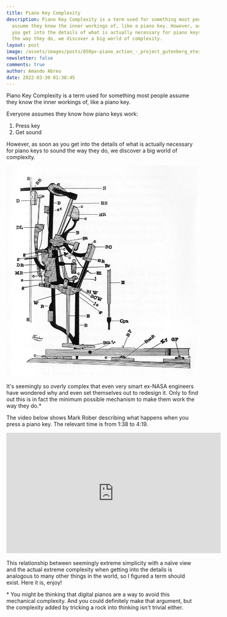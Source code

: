 ```yaml
---
title: Piano Key Complexity
description: Piano Key Complexity is a term used for something most people
  assume they know the inner workings of, like a piano key. However, as soon as
  you get into the details of what is actually necessary for piano keys to sound
  the way they do, we discover a big world of complexity.
layout: post
image: /assets/images/posts/850px-piano_action_-_project_gutenberg_etext_17571.jpeg
newsletter: false
comments: true
author: Amando Abreu
date: 2022-03-30 01:38:45
---
```

Piano Key Complexity is a term used for something most people assume they know the inner workings of, like a piano key.

Everyone assumes they know how piano keys work:

1. Press key
2. Get sound

However, as soon as you get into the details of what is actually necessary for piano keys to sound the way they do, we discover a big world of complexity.

![](/assets/images/posts/850px-piano_action_-_project_gutenberg_etext_17571.jpeg)

It's seemingly so overly complex that even very smart ex-NASA engineers have wondered why and even set themselves out to redesign it. Only to find out this is in fact the minimum possible mechanism to make them work the way they do.*

The video below shows Mark Rober describing what happens when you press a piano key. The relevant time is from 1:38 to 4:19. 

<iframe width="560" height="315" src="https://www.youtube.com/embed/uBEL3YVzMwk?start=98" title="YouTube video player" frameborder="0" allow="accelerometer; autoplay; clipboard-write; encrypted-media; gyroscope; picture-in-picture" allowfullscreen></iframe>


This relationship between seemingly extreme simplicity with a naïve view and the actual extreme complexity when getting into the details is analogous to many other things in the world, so I figured a term should exist. Here it is, enjoy!


\* You might be thinking that digital pianos are a way to avoid this mechanical complexity. And you could definitely make that argument, but the complexity added by tricking a rock into thinking isn't trivial either.